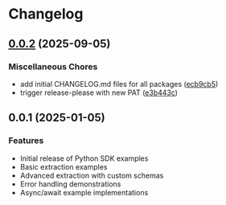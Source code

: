 # Changelog

## [0.0.2](https://github.com/kadoa-org/kadoa-sdks/compare/python-examples-v0.0.1...python-examples-v0.0.2) (2025-09-05)


### Miscellaneous Chores

* add initial CHANGELOG.md files for all packages ([ecb9cb5](https://github.com/kadoa-org/kadoa-sdks/commit/ecb9cb50fe58d5fc0f7b6df17b165a7f30941ab3))
* trigger release-please with new PAT ([e3b443c](https://github.com/kadoa-org/kadoa-sdks/commit/e3b443c9eaee6687ef4de03bf312a49ffa612ace))

## 0.0.1 (2025-01-05)

### Features

* Initial release of Python SDK examples
* Basic extraction examples
* Advanced extraction with custom schemas  
* Error handling demonstrations
* Async/await example implementations

